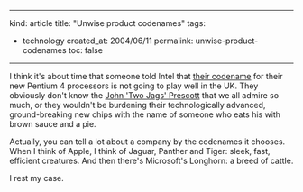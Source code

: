 -----
kind: article
title: "Unwise product codenames"
tags:
- technology
created_at: 2004/06/11
permalink: unwise-product-codenames
toc: false
-----

<p>I think it's about time that someone told Intel that <a href="http://www.intel.com/pressroom/archive/releases/20040202comp.htm" title="Behold! The Prescott!">their codename</a> for their new Pentium 4 processors is not going to play well in the UK. They obviously don't know the <a href="http://www.urban75.com/Punch/prescott.html" title="Slap Two Jags">John 'Two Jags' Prescott</a> that we all admire so much, or they wouldn't be burdening their technologically advanced, ground-breaking new chips with the name of someone who eats his with brown sauce and a pie.</p><p>Actually, you can tell a lot about a company by the codenames it chooses. When I think of Apple, I think of Jaguar, Panther and Tiger: sleek, fast, efficient creatures. And then there's Microsoft's Longhorn: a breed of cattle.</p><p> I rest my case.</p>


